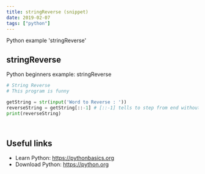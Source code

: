 ```yaml
---
title: stringReverse (snippet)
date: 2019-02-07
tags: ["python"]
---
```

Python example 'stringReverse'


## stringReverse

Python beginners example: stringReverse

```python
# String Reverse
# This program is funny

getString = str(input('Word to Reverse : '))
reverseString = getString[::-1] # [::-1] tells to step from end without difference
print(reverseString)

	 

```

## Useful links

- Learn Python: https://pythonbasics.org
- Download Python: https://python.org
